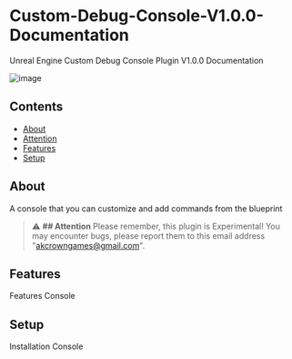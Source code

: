 # Custom-Debug-Console-V1.0.0-Documentation
Unreal Engine Custom Debug Console Plugin V1.0.0 Documentation

![image](https://github.com/user-attachments/assets/de989d0f-4afa-4206-b0f4-2d87f49cc86e)

## Contents
- [About](#about)
- [Attention](#attention)
- [Features](#features)
- [Setup](#Setup)

## About
A console that you can customize and add commands from the blueprint

> :warning: **## Attention**
 Please remember, this plugin is Experimental! You may encounter bugs, please report them to this email address "akcrowngames@gmail.com".

## Features
Features Console

## Setup
Installation Console
